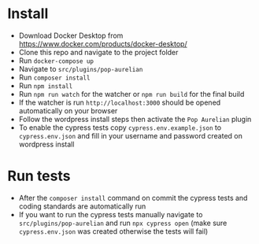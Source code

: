 #   Install

* Download Docker Desktop from https://www.docker.com/products/docker-desktop/
* Clone this repo and navigate to the project folder
* Run ```docker-compose up```
* Navigate to ```src/plugins/pop-aurelian``` 
* Run ```composer install```
* Run ```npm install```
* Run ```npm run watch``` for the watcher or ```npm run build``` for the final build
* If the watcher is run ```http://localhost:3000``` should be opened automatically on your browser
* Follow the wordpress install steps then activate the ```Pop Aurelian``` plugin
* To enable the cypress tests copy ```cypress.env.example.json``` to ```cypress.env.json``` and fill in your username and password created on wordpress install

# Run tests

* After the ```composer install``` command on commit the cypress tests and coding standards are automatically run
* If you want to run the cypress tests manually navigate to ```src/plugins/pop-aurelian``` and run ```npx cypress open``` (make sure ```cypress.env.json``` was created otherwise the tests will fail)
